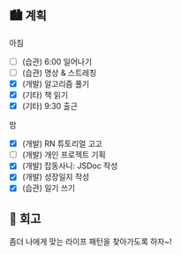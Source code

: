## 🏙️ 계획

아침

- [ ] (습관) 6:00 일어나기
- [ ] (습관) 명상 & 스트레칭
- [x] (개발) 알고리즘 풀기
- [x] (기타) 책 읽기
- [x] (기타) 9:30 출근

밤

- [x] (개발) RN 튜토리얼 고고
- [ ] (개발) 개인 프로젝트 기획
- [x] (개발) 잡동사니: JSDoc 작성
- [x] (개발) 성장일지 작성
- [x] (습관) 일기 쓰기

## 🌆 회고

좀더 나에게 맞는 라이프 패턴을 찾아가도록 하자~!